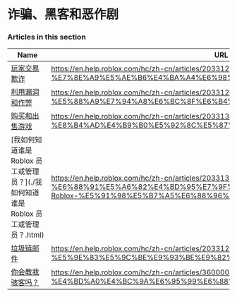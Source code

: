 # 诈骗、黑客和恶作剧  
### Articles in this section
Name|URL
-|-
[玩家交易欺诈](./玩家交易欺诈.html) |https://en.help.roblox.com/hc/zh-cn/articles/203312390-%E7%8E%A9%E5%AE%B6%E4%BA%A4%E6%98%93%E6%AC%BA%E8%AF%88
[利用漏洞和作弊](./利用漏洞和作弊.html) |https://en.help.roblox.com/hc/zh-cn/articles/203312450-%E5%88%A9%E7%94%A8%E6%BC%8F%E6%B4%9E%E5%92%8C%E4%BD%9C%E5%BC%8A
[购买和出售游戏](./购买和出售游戏.html) |https://en.help.roblox.com/hc/zh-cn/articles/203313980-%E8%B4%AD%E4%B9%B0%E5%92%8C%E5%87%BA%E5%94%AE%E6%B8%B8%E6%88%8F
[我如何知道谁是 Roblox 员工或管理员？](./我如何知道谁是 Roblox 员工或管理员？.html) |https://en.help.roblox.com/hc/zh-cn/articles/203313360-%E6%88%91%E5%A6%82%E4%BD%95%E7%9F%A5%E9%81%93%E8%B0%81%E6%98%AF-Roblox-%E5%91%98%E5%B7%A5%E6%88%96%E7%AE%A1%E7%90%86%E5%91%98
[垃圾链邮件](./垃圾链邮件.html) |https://en.help.roblox.com/hc/zh-cn/articles/203312510-%E5%9E%83%E5%9C%BE%E9%93%BE%E9%82%AE%E4%BB%B6
[你会教我骇客吗？](./你会教我骇客吗？.html) |https://en.help.roblox.com/hc/zh-cn/articles/360000242306-%E4%BD%A0%E4%BC%9A%E6%95%99%E6%88%91%E9%AA%87%E5%AE%A2%E5%90%97